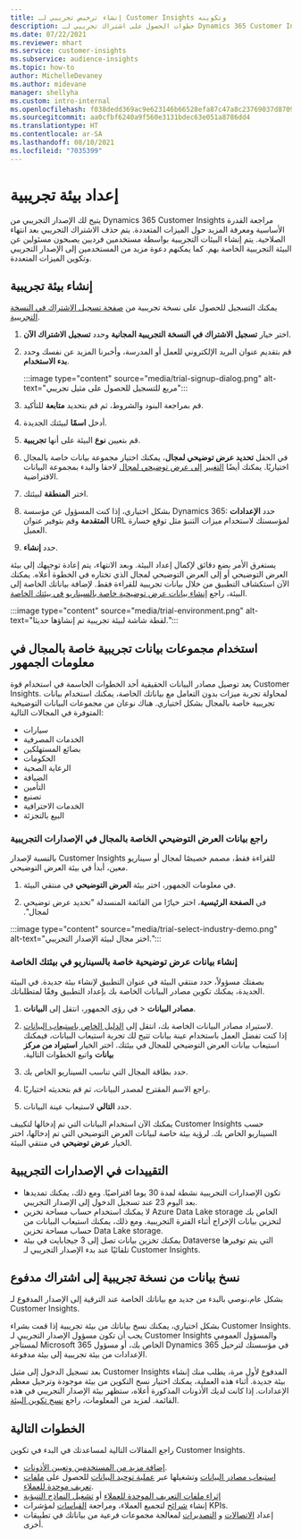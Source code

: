 ```yaml
---
title: إنشاء ترخيص تجريبي لـ Customer Insights وتكوينه
description: خطوات الحصول على اشتراك تجريبي لـ Dynamics 365 Customer Insights وتكوينه.
ms.date: 07/22/2021
ms.reviewer: mhart
ms.service: customer-insights
ms.subservice: audience-insights
ms.topic: how-to
author: MichelleDevaney
ms.author: midevane
manager: shellyha
ms.custom: intro-internal
ms.openlocfilehash: f038dedd369ac9e623146b66528efa87c47a8c23769037d8709fa9b804a0b723
ms.sourcegitcommit: aa0cfbf6240a9f560e3131bdec63e051a8786dd4
ms.translationtype: HT
ms.contentlocale: ar-SA
ms.lasthandoff: 08/10/2021
ms.locfileid: "7035399"
---
```

# <a name="set-up-a-trial-environment"></a>إعداد بيئة تجريبية 

يتيح لك الإصدار التجريبي من Dynamics 365 Customer Insights مراجعة القدرة الأساسية ومعرفة المزيد حول الميزات المتعددة. يتم حذف الاشتراك التجريبي بعد انتهاء الصلاحية. يتم إنشاء البيئات التجريبية بواسطة مستخدمين فرديين يصبحون مسئولين عن البيئة التجريبية الخاصة بهم. كما يمكنهم دعوة مزيد من المستخدمين إلى الإصدار التجريبي وتكوين الميزات المتعددة.

## <a name="create-a-trial-environment"></a>إنشاء بيئة تجريبية

يمكنك التسجيل للحصول على نسخة تجريبية من [صفحة تسجيل الاشتراك في النسخة التجريبية](https://dynamics.microsoft.com/get-started/free-trial/?appname=customerinsights). 

1. اختر خيار **تسجيل الاشتراك في النسخة التجريبية المجانية** وحدد **تسجيل الاشتراك الآن**.

1. قم بتقديم عنوان البريد الإلكتروني للعمل أو المدرسة، وأخبرنا المزيد عن نفسك وحدد **بدء الاستخدام**.

   :::image type="content" source="media/trial-signup-dialog.png" alt-text="مربع للتسجيل للحصول على مثيل تجريبي":::

1. قم بمراجعة البنود والشروط، ثم قم بتحديد **متابعة** للتأكيد.

1. أدخل **اسمًا** لبيئتك الجديدة. 

1. قم بتعيين **نوع** البيئة على أنها **تجريبية**.

1. في الحقل **تحديد عرض توضيحي لمجال‬**، يمكنك اختيار مجموعة بيانات خاصة بالمجال اختياريًا. يمكنك أيضًا [التغيير إلى عرض توضيحي لمجال](#use-industry-specific-demo-data-sets-in-audience-insights) لاحقا والبدء بمجموعة البيانات الافتراضية.

1. اختر **المنطقة** لبيئتك.

1. بشكل اختياري، إذا كنت المسؤول عن مؤسسة Dynamics 365: حدد **الإعدادات المتقدمة** وقم بتوفير عنوان URL لمؤسستك لاستخدام ميزات التنبؤ مثل توقع خسارة العميل. 

1. حدد **إنشاء**. 

يستغرق الأمر بضع دقائق لإكمال إعداد البيئة. وبعد الانتهاء، يتم إعادة توجيهك إلى بيئة العرض التوضيحي أو إلى العرض التوضيحي لمجال الذي تختاره في الخطوة أعلاه. يمكنك الآن استكشاف التطبيق من خلال بيانات تجريبية للقراءة فقط. لإضافة بياناتك الخاصة إلى البيئة، راجع [إنشاء بيانات عرض توضيحية خاصة بالسيناريو في بيئتك الخاصة](#create-scenario-specific-demo-data-in-your-own-environment).

:::image type="content" source="media/trial-environment.png" alt-text="لقطة شاشة لبيئة تجريبية تم إنشاؤها حديثا.":::

## <a name="use-industry-specific-demo-data-sets-in-audience-insights"></a>استخدام مجموعات بيانات تجريبية خاصة بالمجال في معلومات الجمهور‬

يعد توصيل مصادر البيانات الحقيقية أحد الخطوات الحاسمة في استخدام قوة Customer Insights. لمحاولة تجربة ميزات بدون التعامل مع بياناتك الخاصة، يمكنك استخدام بيانات تجريبية خاصة بالمجال بشكل اختياري. هناك نوعان من مجموعات البيانات التوضيحية المتوفرة في المجالات التالية: 

-   ‏‫سيارات‬
-   الخدمات المصرفية
-   بضائع المستهلكين
-   الحكومات
-   الرعاية الصحية
-   الضيافة
-   التأمين
-   تصنيع
-   الخدمات الاحترافية
-   البيع بالتجزئة

### <a name="see-industry-specific-demo-data-in-trials"></a>راجع بيانات العرض التوضيحي الخاصة بالمجال في الإصدارات التجريبية

بالنسبة لإصدار Customer Insights للقراءة فقط، مصمم خصيصًا لمجال أو سيناريو معين، أبدأ في بيئة العرض التوضيحي. 
 
1.  في معلومات الجمهور، اختر بيئة **العرض التوضيحي** في منتقي البيئة.

2.  في **الصفحة الرئيسية**، اختر خيارًا من القائمة المنسدلة "‏‫تحديد عرض توضيحي لمجال".

:::image type="content" source="media/trial-select-industry-demo.png" alt-text="اختر مجال لبيئة الإصدار التجريبي.":::

### <a name="create-scenario-specific-demo-data-in-your-own-environment"></a>إنشاء بيانات عرض توضيحية خاصة بالسيناريو في بيئتك الخاصة

بصفتك مسؤولاً، حدد منتقي البيئة في عنوان التطبيق لإنشاء بيئة جديدة. في البيئة الجديدة، يمكنك تكوين مصادر البيانات الخاصة بك بإعداد التطبيق وفقًا لمتطلباتك. 

1.  في رؤى الجمهور، انتقل إلى **البيانات‏‎** > **مصادر البيانات**.

2.  لاستيراد مصادر البيانات الخاصة بك، انتقل إلى [الدليل الخاص باستيعاب البيانات](data-sources.md).     
   إذا كنت تفضل العمل باستخدام عينة بيانات تتيح لك تجربة استيعاب البيانات، فيمكنك استيعاب بيانات العرض التوضيحي للمجال في بيئتك. اختر الخيار **‏‫استيراد من مركز بيانات** واتبع الخطوات التالية.

3.  حدد بطاقة المجال التي تناسب السيناريو الخاص بك. 

4.  راجع الاسم المقترح لمصدر البيانات، ثم قم بتحديثه اختياريًا. 

5.  حدد **التالي** لاستيعاب عينة البيانات. 

يمكنك الآن استخدام البيانات التي تم إدخالها لتكييف Customer Insights حسب السيناريو الخاص بك. لرؤية بيئة خاصة لبيانات العرض التوضيحي التي تم إدخالها، اختر الخيار **<Industry>عرض توضيحي** في منتقي البيئة.

## <a name="limitations-in-trials"></a>التقييدات في الإصدارات التجريبية

- تكون الإصدارات التجريبية نشطة لمدة 30 يوما افتراضيًا. ومع ذلك، يمكنك تمديدها بعد اليوم 23 عند تسجيل الدخول إلى الإصدار التجريبي.
- لا يمكنك استخدام حساب مساحة تخزين Azure Data Lake storage الخاص بك لتخزين بيانات الإخراج أثناء الفترة التجريبية. ومع ذلك، يمكنك استيعاب البيانات من حساب مساحة تخزين Data Lake storage.
- يمكنك تخزين بيانات تصل إلى 3 جيجابايت في بيئة Dataverse التي يتم توفيرها تلقائيًا عند بدء الإصدار التجريبي لـ Customer Insights.

## <a name="copy-data-from-a-trial-to-a-paid-subscription"></a>نسخ بيانات من نسخة تجريبية إلى اشتراك مدفوع

بشكل عام،نوصي بالبدء من جديد مع بياناتك الخاصة عند الترقية إلى الإصدار المدفوع لـ Customer Insights. 

بشكل اختياري، يمكنك نسخ بياناتك من بيئة تجريبية إذا قمت بشراء Customer Insights. يجب أن تكون مسؤول الإصدار التجريبي لـ Customer Insights والمسؤول العمومي لمستأجر Microsoft 365 الخاص بك، أو مسؤول Dynamics 365 في مؤسستك لترحيل الإعدادات من بيئة تجريبية إلى بيئة مدفوعة. 

بعد تسجيل الدخول إلى مثيل Customer Insights المدفوع لأول مرة، يطلب منك إنشاء بيئة جديدة. أثناء هذه العملية، يمكنك اختيار نسخ التكوين من بيئة موجودة وترحيل معظم الإعدادات. إذا كانت لديك الأذونات المذكورة أعلاه، ستظهر بيئة الإصدار التجريبي في هذه القائمة. لمزيد من المعلومات، راجع [نسخ تكوين البيئة](manage-environments.md#copy-the-environment-configuration).

## <a name="next-steps"></a>الخطوات التالية

راجع المقالات التالية لمساعدتك في البدء في تكوين Customer Insights. 

- [إضافة مزيد من المستخدمين وتعيين الأذونات](permissions.md).
- [استيعاب مصادر البيانات](data-sources.md) وتشغيلها عبر [عملية توحيد البيانات](data-unification.md) للحصول على [ملفات تعريف موحدة للعملاء](customer-profiles.md).
- [إثراء ملفات التعريف الموحدة للعملاء](enrichment-hub.md) أو [تشغيل النماذج التنبؤية](predictions-overview.md)
- إنشاء [شرائح](segments.md) لتجميع العملاء، ومراجعة [القياسات](measures.md) لمؤشرات KPIs.
- إعداد [الاتصالات](connections.md) و [التصديرات](export-destinations.md) لمعالجة مجموعات فرعية من بياناتك في تطبيقات أخرى.